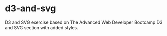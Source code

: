 # d3-and-svg
D3 and SVG exercise based on The Advanced Web Developer Bootcamp D3 and SVG section with added styles.
